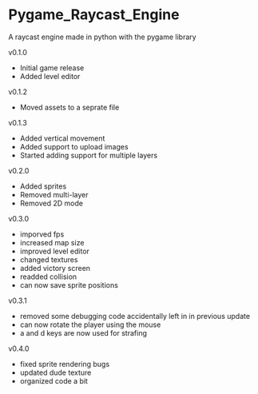 # Pygame_Raycast_Engine
A raycast engine made in python with the pygame library

v0.1.0
- Initial game release
- Added level editor

v0.1.2
- Moved assets to a seprate file

v0.1.3
- Added vertical movement
- Added support to upload images
- Started adding support for multiple layers

v0.2.0
- Added sprites
- Removed multi-layer
- Removed 2D mode

v0.3.0
- imporved fps
- increased map size
- improved level editor
- changed textures
- added victory screen
- readded collision
- can now save sprite positions

v0.3.1
- removed some debugging code accidentally left in in previous update
- can now rotate the player using the mouse
- a and d keys are now used for strafing

v0.4.0
- fixed sprite rendering bugs
- updated dude texture
- organized code a bit
